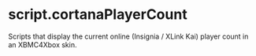 # script.cortanaPlayerCount
Scripts that display the current online (Insignia / XLink Kai) player count in an XBMC4Xbox skin. 
